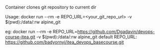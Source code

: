 Container clones git repository to current dir

Usage:
docker run --rm -e REPO_URL=<your_git_repo_url> -v $(pwd):/data/:rw alpine_git

eg:
docker run --rm -e REPO_URL=https://github.com/Dgadavin/devops-course-itea.git -v $(pwd):/data/:rw alpine_git
default REPO_URL:
https://github.com/badyornyi/itea_devops_basecourse.git
